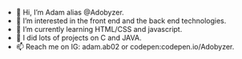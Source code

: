 - 👋 Hi, I’m Adam alias @Adobyzer.
- 👀 I’m interested in the front end and the back end technologies.
- 🌱 I’m currently learning HTML/CSS and javascript. 
- 💞️ I did lots of projects on C and JAVA.
- 📫 Reach me on IG: adam.ab02  or codepen:codepen.io/Adobyzer.

